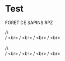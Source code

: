 Test
====

FORET DE SAPINS RPZ

  /\     <br>
 /  \<br>
/    \<br>
 /  \<br>
 /  \<br>
 <br><br>
  /\     <br>
 /  \<br>
/    \<br>
 /  \<br>
 /  \<br>
